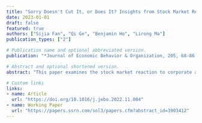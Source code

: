 ```yaml
---
title: "Sorry Doesn't Cut It, or Does It? Insights from Stock Market Responses to Corporate Apologies"
date: 2023-01-01
draft: false
featured: true
authors: ["Sijia Fan", "Qi Ge", "Benjamin Ho", "Lirong Ma"]
publication_types: ["2"]

# Publication name and optional abbreviated version.
publication: "*Journal of Economic Behavior & Organization, 205, 68-86.*"

# Abstract and optional shortened version.
abstract: "This paper examines the stock market reaction to corporate apologies. We construct a comprehensive database of corporate apologies issued for major chemical disasters between 1985 and 2017. Results from event studies and cross-sectional regressions suggest that 1) on average there is no significant stock market response after a firm apologizes; but when we allow for heterogeneity in the type of apologies, we find that 2) some apologies are associated with significant abnormal returns. In particular, firms that shift the blame to others consistently experience positive abnormal returns, while firms that admit to making mistakes tend to face negative stock market reactions in the longer-term. Greater media coverage for the chemical spill and the apology is associated with a negative and positive stock market response, respectively. Our findings are consistent with a signaling theory of apologies and help shed light on corporate crisis management and understanding of what makes an effective apology."

# Custom links
links:
- name: Article
  url: "https://doi.org/10.1016/j.jebo.2022.11.004"
- name: Working Paper
  url: "https://papers.ssrn.com/sol3/papers.cfm?abstract_id=3903412"
---
```

